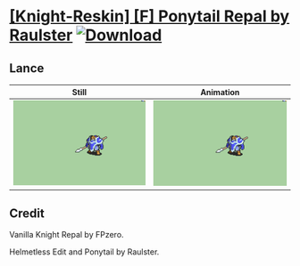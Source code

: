 # [\[Knight-Reskin\] \[F\] Ponytail Repal by Raulster](./) [![Download](https://img.shields.io/badge/Download--red?style=social&logo=github)](https://minhaskamal.github.io/DownGit/#/home?url=https://github.com/Klokinator/FE-Repo/tree/main/Battle%20Animations%2FInfantry%20-%20Knights%2C%20Generals%2C%20Armors%2F%5BKnight-Reskin%5D%20%5BF%5D%20Ponytail%20Repal%20by%20Raulster%2F2.%20Lance)

## Lance

| Still | Animation |
| :---: | :-------: |
| ![Lance still](./Lance_000.png) | ![Lance](./Lance.gif) |

## Credit

Vanilla Knight Repal by FPzero.

 Helmetless Edit and Ponytail by Raulster.
